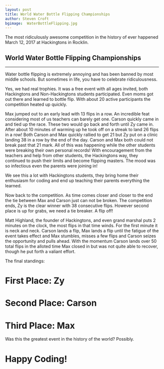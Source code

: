 ```yaml
---
layout: post
title: World Water Bottle Flipping Championships
author: Steven Croft
bgimage:  WaterBottleFlipping.jpg
---
```


The most ridiculously awesome competition in the history of ever happened March 12, 2017 at Hackingtons in Rocklin. 

## World Water Bottle Flipping Championships
-----
Water bottle flipping is extremely annoying and has been banned by most middle schools. But sometimes in life, you have to celebrate ridiculousness. 

Yes, we had real trophies. It was a free event with all ages invited, both Hackingtons and Non-Hackingtons students participated. Even moms got out there and learned to bottle flip. With about 20 active participants the competition heated up quickly. 

Max jumped out to an early lead with 13 flips in a row. An incredible feat considering most of us teachers can barely get one. Carson quickly came in and tied up the race. These two would go back and forth until Zy came in. After about 10 minutes of warming up he took off on a streak to land 26 flips in a row! Both Carson and Max quickly rallied to get 21 but Zy put on a clinic landing 38 in a row by the end of the day. Carson and Max both could not break past that 21 mark. 
All of this was happening while the other students were breaking their own personal records! With encouragement from the teachers and help from other students, the Hackingtons way, they continued to push their limits and become flipping masters. The mood was so infectious even the parents were joining in!

We see this a lot with Hackingtons students, they bring home their enthusiasm for coding and end up teaching their parents everything the learned.

Now back to the competition. As time comes closer and closer to the end the tie between Max and Carson just can not be broken. The competition ends, Zy is the clear winner with 38 consecutive flips. However second place is up for grabs, we need a tie breaker. A flip off!

Matt Highland, the founder of Hackingtons, and even grand marshal puts 2 minutes on the clock, the most flips in that time winds. For the first minute it is neck and neck. Carson lands a flip, Max lands a flip until the fatigue of the event takes effect and Max stumbles, misses a few flips and Carson seizes the opportunity and pulls ahead. With the momentum Carson lands over 50 total flips in the alloted time Max closed in but was not quite able to recover, though he put forth a valiant effort.

The final standings: 

# First Place: Zy
# Second Place: Carson
# Third Place: Max


Was this the greatest event in the history of the world?  Possibly.



# Happy Coding!
